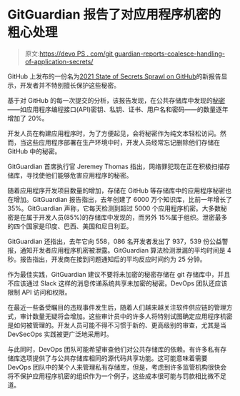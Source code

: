 # GitGuardian 报告了对应用程序机密的粗心处理

> 原文:[https://devo PS . com/git guardian-reports-coalesce-handling-of-application-secrets/](https://devops.com/gitguardian-reports-careless-handling-of-application-secrets/)

GitHub 上发布的一份名为[2021 State of Secrets Sprawl on GitHub](https://res.cloudinary.com/da8kiytlc/image/upload/v1615208698/StateofSecretSprawlReport-2021.pdf)的新报告显示，开发者并不特别擅长保护这些秘密。

基于对 GitHub 的每一次提交的分析，该报告发现，在公共存储库中发现的[秘密](https://devops.com/?s=secrets)——如应用程序编程接口(API)密钥、私钥、证书、用户名和密码——的数量逐年增加了 20%。

开发人员在构建应用程序时，为了方便起见，会将秘密作为纯文本轻松访问。然而，当这些应用程序部署在生产环境中时，开发人员经常忘记删除他们存储在 GitHub 中的秘密。

GitGuardian 首席执行官 Jeremey Thomas 指出，网络罪犯现在正在积极扫描存储库，寻找使他们能够危害应用程序的秘密。

随着应用程序开发项目数量的增加，存储在 GitHub 等存储库中的应用程序秘密也在增加。GitGuardian 报告指出，去年创建了 6000 万个知识库，比前一年增长了 35%。GitGuardian 声称，它每天检测到超过 5000 个应用程序机密。大多数秘密是在属于开发人员(85%)的存储库中发现的，而另外 15%属于组织。泄密最多的四个国家是印度、巴西、美国和尼日利亚。

GitGuardian 还指出，去年它向 558，086 名开发者发出了 937，539 份公益警报，通知开发者应用程序机密被泄露。GitGuardian 算法检测泄漏的平均时间是 4 秒。报告指出，开发商在接到问题通知后的平均反应时间约为 25 分钟。

作为最佳实践，GitGuardian 建议不要将未加密的秘密存储在 git 存储库中，并且不应该通过 Slack 这样的消息传递系统共享未加密的秘密。DevOps 团队还应该限制 API 访问和权限。

在最近一些备受瞩目的违规事件发生后，随着人们越来越关注软件供应链的管理方式，审计数量无疑将会增加。这些审计员中的许多人将特别试图确定应用程序机密是如何被管理的。开发人员可能不得不习惯于新的、更高级别的审查，尤其是当 DevSecOps 实践被更广泛地采用时。

与此同时，DevOps 团队可能希望审查他们对公共存储库的依赖。有许多私有存储库选项提供了与公共存储库相同的源代码共享功能。这可能意味着需要 DevOps 团队中的某个人来管理私有存储库，但是，考虑到许多监管机构很快会将不保护应用程序机密的组织作为一个例子，这些成本很可能与罚款相比微不足道。